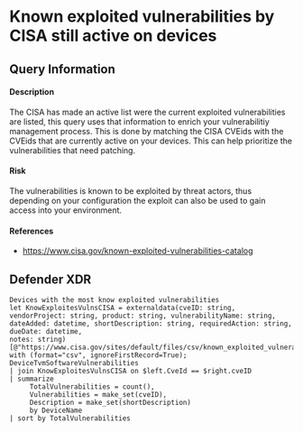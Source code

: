 # Known exploited vulnerabilities by CISA still active on devices

## Query Information

#### Description
The CISA has made an active list were the current exploited vulnerabilities are listed, this query uses that information to enrich your vulnerabilitiy management process. This is done by matching the CISA CVEids with the CVEids that are currently active on your devices. This can help prioritize the vulnerabilities that need patching. 

#### Risk
The vulnerabilities is known to be exploited by threat actors, thus depending on your configuration the exploit can also be used to gain access into your environment. 

#### References
- https://www.cisa.gov/known-exploited-vulnerabilities-catalog

## Defender XDR
```
Devices with the most know exploited vulnerabilities
let KnowExploitesVulnsCISA = externaldata(cveID: string, vendorProject: string, product: string, vulnerabilityName: string, dateAdded: datetime, shortDescription: string, requiredAction: string, dueDate: datetime, 
notes: string)[@"https://www.cisa.gov/sites/default/files/csv/known_exploited_vulnerabilities.csv"] with (format="csv", ignoreFirstRecord=True);
DeviceTvmSoftwareVulnerabilities
| join KnowExploitesVulnsCISA on $left.CveId == $right.cveID
| summarize
     TotalVulnerabilities = count(),
     Vulnerabilities = make_set(cveID),
     Description = make_set(shortDescription)
     by DeviceName
| sort by TotalVulnerabilities
```
